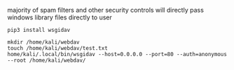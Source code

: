 majority of spam filters and other security controls will directly pass windows library files directly to user

```
pip3 install wsgidav

mkdir /home/kali/webdav
touch /home/kali/webdav/test.txt
home/kali/.local/bin/wsgidav --host=0.0.0.0 --port=80 --auth=anonymous --root /home/kali/webdav/


```